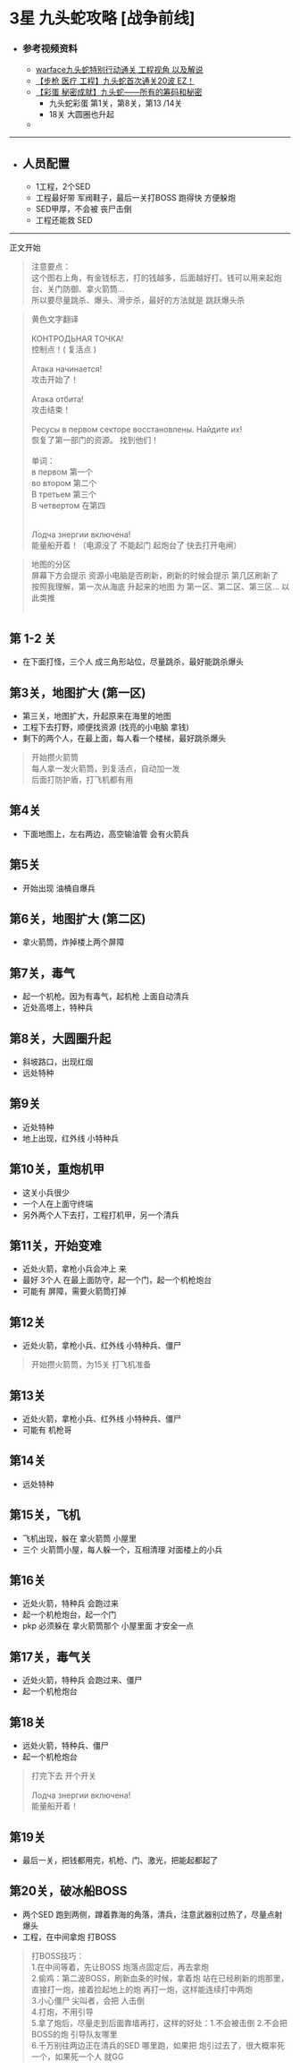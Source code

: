 # 3星 九头蛇攻略 [战争前线]

- ### 参考视频资料
    - [warface九头蛇特别行动通关 工程视角 以及解说](https://www.bilibili.com/video/av79294179)
    - [【步枪 医疗 工程】九头蛇首次通关20波 EZ！](https://www.bilibili.com/video/av80531458)
    - [【彩蛋 秘密成就】九头蛇——所有的筹码和秘密](https://www.youtube.com/watch?v=S0Jx6ZjdyO4)
        - 九头蛇彩蛋  第1关，第8关，第13 /14关 
        - 18关 大圆圈也升起
    - []()

----

- ## 人员配置
    - 1工程，2个SED
    - 工程最好带 军阀鞋子，最后一关打BOSS 跑得快 方便躲炮
    - SED甲厚，不会被 丧尸击倒
    - 工程还能救 SED

----

正文开始

> 注意要点：<br>
> 这个图右上角，有金钱标志，打的钱越多，后面越好打。钱可以用来起炮台、关门防御、拿火箭筒...<br>
> 所以要尽量跳杀、爆头、滑步杀，最好的方法就是 跳跃爆头杀

> 黄色文字翻译<br>
> <br>
>КОНТРОДЬНАЯ ТОЧКА!<br>
>控制点！( 复活点 )<br>
> <br>
> Атака начинается!<br>
> 攻击开始了！<br>
> <br>
> Атака отбита!<br>
> 攻击结束！<br>
> <br>
> Ресусы в первом секторе восстановлены. Найдите их!<br>
> 恢复了第一部门的资源。 找到他们！<br>
> <br>
> 单词：<br>
> в первом 第一个<br>
> во втором 第二个<br>
> В третьем 第三个<br>
> В четвертом 在第四<br>
> <br>
> <br>
> Лодча знергии включена!<br>
> 能量船开着！（电源没了 不能起门 起炮台了 快去打开电闸）<br>


> 地图的分区<br>
> 屏幕下方会提示 资源小电脑是否刷新，刷新的时候会提示 第几区刷新了<br>
> 按照我理解，第一次从海底 升起来的地图 为 第一区、第二区、第三区... 以此类推<br>
> <br>



## 第 1-2 关
- 在下面打怪，三个人 成三角形站位，尽量跳杀，最好能跳杀爆头

## 第3关，地图扩大 (第一区)
- 第三关，地图扩大，升起原来在海里的地图
- 工程下去打野，顺便找资源 (找亮的小电脑 拿钱)
- 剩下的两个人，在最上面，每人看一个楼梯，最好跳杀爆头

> 开始攒火箭筒<br>
> 每人拿一发火箭筒，到复活点，自动加一发<br>
> 后面打防护盾，打飞机都有用<br>

## 第4关
- 下面地图上，左右两边，高空输油管 会有火箭兵

## 第5关
- 开始出现 油桶自爆兵

## 第6关，地图扩大 (第二区)
- 拿火箭筒，炸掉楼上两个屏障

## 第7关，毒气
- 起一个机枪。因为有毒气，起机枪 上面自动清兵
- 近处高塔上，特种兵

## 第8关，大圆圈升起
- 斜坡路口，出现红烟
- 远处特种

## 第9关
- 近处特种
- 地上出现，红外线 小特种兵

## 第10关，重炮机甲
- 这关小兵很少
- 一个人在上面守终端
- 另外两个人下去打，工程打机甲，另一个清兵


## 第11关，开始变难
- 近处火箭，拿枪小兵会冲上 来
- 最好 3个人 在最上面防守，起一个门，起一个机枪炮台
- 可能有 屏障，需要火箭筒打掉

## 第12关
- 近处火箭，拿枪小兵、红外线 小特种兵、僵尸

> 开始攒火箭筒，为15关 打飞机准备<br>

## 第13关
- 近处火箭，拿枪小兵、红外线 小特种兵、僵尸
- 可能有 机枪哥

## 第14关
- 远处特种

## 第15关，飞机
- 飞机出现，躲在 拿火箭筒 小屋里
- 三个 火箭筒小屋，每人躲一个，互相清理 对面楼上的小兵

## 第16关
- 近处火箭，特种兵 会跑过来
- 起一个机枪炮台，起一个门
- pkp  必须躲在 拿火箭筒那个 小屋里面 才安全一点

## 第17关，毒气关
- 近处火箭，特种兵 会跑过来、僵尸
- 起一个机枪炮台

## 第18关
- 远处火箭，特种兵、僵尸
- 起一个机枪炮台

> 打完下去 开个开关<br>
> <br>
> Лодча знергии включена!<br>
> 能量船开着！<br>

## 第19关
- 最后一关，把钱都用完，机枪、门、激光，把能起都起了


## 第20关，破冰船BOSS
- 两个SED 跑到两侧，蹲着靠海的角落，清兵，注意武器别过热了，尽量点射 爆头
- 工程，在中间拿炮 打BOSS

> 打BOSS技巧：<br>
> 1.在中间等着，先让BOSS 炮落点固定后，再去拿炮<br>
> 2.偷鸡：第二波BOSS，刷新血条的时候，拿着炮 站在已经刷新的炮那里，直接打一炮，接着捡起地上的炮 再打一炮，这样能连续打中两炮<br>
> 3.小心僵尸 尖叫者，会把 人击倒<br>
> 4.打炮，不用引导<br>
> 5.拿了炮后，尽量走到后面靠墙再打，这样的好处：1.不会被击倒 2.不会把BOSS的炮 引导队友哪里<br>
> 6.千万别往两边正在清兵的SED 哪里跑，如果把 炮引过去了，很大概率死一个，如果死一个人 就GG<br>


